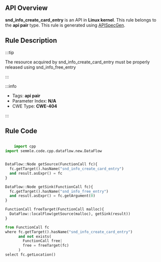 ---
---


## API Overview
**snd_info_create_card_entry** is an API in **Linux kernel**. This rule belongs to the **api pair** type. This rule is generated using [APISpecGen](../../tools/APISpecGen).
## Rule Description

:::tip

The resource acquired by snd_info_create_card_entry must be properly released using snd_info_free_entry

:::

:::info

- Tags: **api pair**
- Parameter Index: **N/A**
- CWE Type: **CWE-404**

:::

## Rule Code
```python

    import cpp
import semmle.code.cpp.dataflow.new.DataFlow


DataFlow::Node getSource(FunctionCall fc){
  fc.getTarget().hasName("snd_info_create_card_entry")
  and result.asExpr() = fc
}

DataFlow::Node getSink(FunctionCall fc){
  fc.getTarget().hasName("snd_info_free_entry")
  and result.asExpr() = fc.getArgument(0)
}

FunctionCall freeTarget(FunctionCall malloc){
  DataFlow::localFlow(getSource(malloc), getSink(result))
}

from FunctionCall fc
where fc.getTarget().hasName("snd_info_create_card_entry")
      and not exists(
        FunctionCall free| 
        free = freeTarget(fc)
      )
select fc.getLocation()

    
```